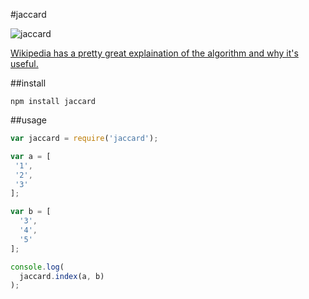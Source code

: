 #jaccard

![jaccard](http://i.imgur.com/v4TrU.png)

[Wikipedia has a pretty great explaination of the algorithm and why it's useful.](http://en.wikipedia.org/wiki/Jaccard_index)

##install

    npm install jaccard

##usage

````javascript
var jaccard = require('jaccard');

var a = [
 '1',
 '2',
 '3'
];

var b = [
  '3',
  '4',
  '5'
];

console.log(
  jaccard.index(a, b)
);
````
